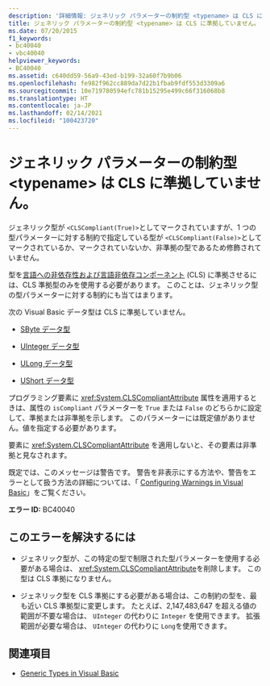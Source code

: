 ```yaml
---
description: '詳細情報: ジェネリック パラメーターの制約型 <typename> は CLS に準拠していません'
title: ジェネリック パラメーターの制約型 <typename> は CLS に準拠していません。
ms.date: 07/20/2015
f1_keywords:
- bc40040
- vbc40040
helpviewer_keywords:
- BC40040
ms.assetid: c640dd59-56a9-43ed-b199-32a60f7b9b06
ms.openlocfilehash: fe982f962cc889da7d22b1fbab9fdf553d3309a6
ms.sourcegitcommit: 10e719780594efc781b15295e499c66f316068b8
ms.translationtype: HT
ms.contentlocale: ja-JP
ms.lasthandoff: 02/14/2021
ms.locfileid: "100423720"
---
```

# <a name="generic-parameter-constraint-type-typename-is-not-cls-compliant"></a>ジェネリック パラメーターの制約型 \<typename> は CLS に準拠していません。

ジェネリック型が `<CLSCompliant(True)>`としてマークされていますが、1 つの型パラメーターに対する制約で指定している型が `<CLSCompliant(False)>`としてマークされているか、マークされていないか、非準拠の型であるため修飾されていません。  
  
 型を[言語への非依存性および言語非依存コンポーネント](../../standard/language-independence-and-language-independent-components.md) (CLS) に準拠させるには、CLS 準拠型のみを使用する必要があります。 このことは、ジェネリック型の型パラメーターに対する制約にも当てはまります。  
  
 次の Visual Basic データ型は CLS に準拠していません。  
  
- [SByte データ型](../language-reference/data-types/sbyte-data-type.md)  
  
- [UInteger データ型](../language-reference/data-types/uinteger-data-type.md)  
  
- [ULong データ型](../language-reference/data-types/ulong-data-type.md)  
  
- [UShort データ型](../language-reference/data-types/ushort-data-type.md)  
  
 プログラミング要素に <xref:System.CLSCompliantAttribute> 属性を適用するときは、属性の `isCompliant` パラメーターを `True` または `False` のどちらかに設定して、準拠または非準拠を示します。 このパラメーターには既定値がありません。値を指定する必要があります。  
  
 要素に <xref:System.CLSCompliantAttribute> を適用しないと、その要素は非準拠と見なされます。  
  
 既定では、このメッセージは警告です。 警告を非表示にする方法や、警告をエラーとして扱う方法の詳細については、「 [Configuring Warnings in Visual Basic](/visualstudio/ide/configuring-warnings-in-visual-basic)」をご覧ください。  
  
 **エラー ID:** BC40040  
  
## <a name="to-correct-this-error"></a>このエラーを解決するには  
  
- ジェネリック型が、この特定の型で制限された型パラメーターを使用する必要がある場合は、 <xref:System.CLSCompliantAttribute>を削除します。 この型は CLS 準拠になりません。  
  
- ジェネリック型を CLS 準拠にする必要がある場合は、この制約の型を、最も近い CLS 準拠型に変更します。 たとえば、2,147,483,647 を超える値の範囲が不要な場合は、 `UInteger` の代わりに `Integer` を使用できます。 拡張範囲が必要な場合は、 `UInteger` の代わりに `Long`を使用できます。  
  
## <a name="see-also"></a>関連項目

- [Generic Types in Visual Basic](../programming-guide/language-features/data-types/generic-types.md)
